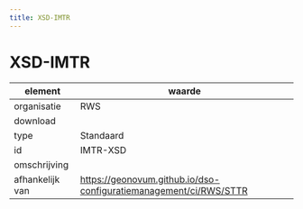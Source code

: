 ```yaml
---
title: XSD-IMTR
---
```


# XSD-IMTR

|element|waarde|
|-----|------|
| organisatie  |RWS|
| download  | [](<>)|
| type  |Standaard|
| id  |IMTR-XSD|
| omschrijving  ||
|afhankelijk van |https://geonovum.github.io/dso-configuratiemanagement/ci/RWS/STTR|

